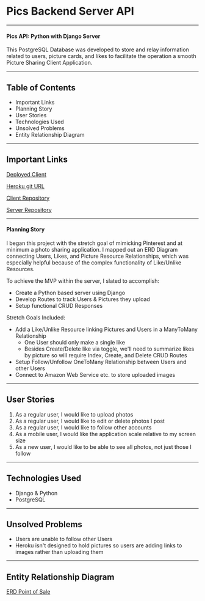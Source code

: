 # Pics Backend Server API

---

#### Pics API: Python with Django Server


This PostgreSQL Database was developed to store and relay information related to users, picture cards, and likes to facilitate the operation a smooth Picture Sharing Client Application.

---

## Table of Contents

 - Important Links
 - Planning Story
 - User Stories
 - Technologies Used
 - Unsolved Problems
 - Entity Relationship Diagram

---

## Important Links

[Deployed Client](https://ttamsmas.github.io/pics_app/)

[Heroku git URL](https://git.heroku.com/pics-api2020.git)

[Client Repository](https://github.com/ttamsmas/pics_app)

[Server Repository](https://github.com/ttamsmas/pics_api)

---

#### Planning Story

I began this project with the stretch goal of mimicking Pinterest and at minimum a photo sharing application. I mapped out an ERD Diagram connecting Users, Likes, and Picture Resource Relationships, which was especially helpful because of the complex functionality of Like/Unlike Resources.

To achieve the MVP within the server, I slated to accomplish:

 - Create a Python based server using Django
 - Develop Routes to track Users & Pictures they upload
 - Setup functional CRUD Responses

Stretch Goals Included:

 - Add a Like/Unlike Resource linking Pictures and Users in a ManyToMany Relationship
      - One User should only make a single like
      - Besides Create/Delete like via toggle, we'll need to summarize likes by picture so will require Index, Create, and Delete CRUD Routes
 - Setup Follow/Unfollow OneToMany Relationship between Users and other Users
 - Connect to Amazon Web Service etc. to store uploaded images

---

## User Stories

 1. As a regular user, I would like to upload photos
 2. As a regular user, I would like to edit or delete photos I post
 3. As a regular user, I would like to follow other accounts
 4. As a mobile user, I would like the application scale relative to my screen size
 5. As a new user, I would like to be able to see all photos, not just those I follow

---

## Technologies Used

 - Django & Python
 - PostgreSQL

---

## Unsolved Problems

 - Users are unable to follow other Users
 - Heroku isn't designed to hold pictures so users are adding links to images rather than uploading them

---

## Entity Relationship Diagram

[ERD Point of Sale](https://i.imgur.com/uSDraTs.jpg)
